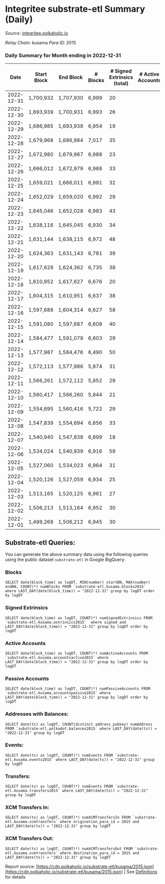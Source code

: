 # Integritee substrate-etl Summary (Daily)

_Source_: [integritee.polkaholic.io](https://integritee.polkaholic.io)

*Relay Chain*: kusama
*Para ID*: 2015



### Daily Summary for Month ending in 2022-12-31


| Date | Start Block | End Block | # Blocks | # Signed Extrinsics (total) | # Active Accounts | # Passive | # New | # Addresses with Balances | # Events | # Transfers | # XCM Transfers In | # XCM Transfers Out | Issues | 
| ---- | ----------- | --------- | -------- | --------------------------- | ----------------- | --------- | ----- | ------------------------- | -------- | ----------- | ------------------ | ------------------- | ------ |
| 2022-12-31 | 1,700,932 | 1,707,930 | 6,999 | 20 |  |  |  | 12,871 | 14,127 | 12 ($302.23) |   |   |  |
| 2022-12-30 | 1,693,939 | 1,700,931 | 6,993 | 26 |  |  |  | 12,869 | 14,150 | 13 ($344.86) |   |   |  |
| 2022-12-29 | 1,686,985 | 1,693,938 | 6,954 | 19 |  |  |  | 12,866 | 14,033 | 13 ($2,324.43) |   |   |  |
| 2022-12-28 | 1,679,968 | 1,686,984 | 7,017 | 35 |  |  |  | 12,865 | 14,256 | 19 ($884.30) |   |   |  |
| 2022-12-27 | 1,672,980 | 1,679,967 | 6,988 | 23 |  |  |  | 12,865 | 14,129 | 13 ($5,966.70) |   |   |  |
| 2022-12-26 | 1,666,012 | 1,672,979 | 6,968 | 33 |  |  |  | 12,865 | 14,144 | 15 ($449.18) |   |   |  |
| 2022-12-25 | 1,659,021 | 1,666,011 | 6,991 | 32 |  |  |  | 12,865 | 14,183 | 16 ($714.01) |   |   |  |
| 2022-12-24 | 1,652,029 | 1,659,020 | 6,992 | 29 |  |  |  | 12,865 | 14,162 | 11 ($2,734.07) |   |   |  |
| 2022-12-23 | 1,645,046 | 1,652,028 | 6,983 | 43 |  |  |  | 12,865 | 14,239 | 27 ($17,315.30) |   |   |  |
| 2022-12-22 | 1,638,116 | 1,645,045 | 6,930 | 34 |  |  |  | 12,863 | 14,083 | 18 ($22,725.55) |   |   |  |
| 2022-12-21 | 1,631,144 | 1,638,115 | 6,972 | 48 |  |  |  | 12,861 | 14,248 | 17 ($2,764.04) |   |   |  |
| 2022-12-20 | 1,624,363 | 1,631,143 | 6,781 | 39 |  |  |  | 12,860 | 13,811 | 24 ($4,256.50) |   |   |  |
| 2022-12-19 | 1,617,628 | 1,624,362 | 6,735 | 38 |  |  |  | 12,857 | 13,709 | 21 ($1,644.01) |   |   |  |
| 2022-12-18 | 1,610,952 | 1,617,627 | 6,676 | 20 |  |  |  | 12,856 | 13,483 | 11 ($780.30) |   |   |  |
| 2022-12-17 | 1,604,315 | 1,610,951 | 6,637 | 38 |  |  |  | 12,855 | 13,515 | 22 ($3,492.68) |   |   |  |
| 2022-12-16 | 1,597,688 | 1,604,314 | 6,627 | 58 |  |  |  | 12,854 | 13,620 | 28 ($1,840.70) |   |   |  |
| 2022-12-15 | 1,591,080 | 1,597,687 | 6,608 | 40 |  |  |  | 12,854 | 13,476 | 19 ($9,021.91) |   |   |  |
| 2022-12-14 | 1,584,477 | 1,591,079 | 6,603 | 29 |  |  |  | 12,850 | 13,409 | 21 ($4,255.06) |   |   |  |
| 2022-12-13 | 1,577,987 | 1,584,476 | 6,490 | 50 |  |  |  | 12,849 | 13,302 | 32 ($37,697.82) |   |   |  |
| 2022-12-12 | 1,572,113 | 1,577,986 | 5,874 | 31 |  |  |  |  | 11,940 | 20 ($2,159.83) |   |   |  |
| 2022-12-11 | 1,566,261 | 1,572,112 | 5,852 | 29 |  |  |  |  | 11,887 | 15 ($1,056.10) |   |   |  |
| 2022-12-10 | 1,560,417 | 1,566,260 | 5,844 | 21 |  |  |  |  | 11,822 | 11 ($592.69) |   |   |  |
| 2022-12-09 | 1,554,695 | 1,560,416 | 5,722 | 29 |  |  |  |  | 11,632 | 17 ($636.06) |   |   |  |
| 2022-12-08 | 1,547,839 | 1,554,694 | 6,856 | 33 |  |  |  | 12,845 | 13,926 | 24 ($5,294.19) |   | 1 ($0.32) |  |
| 2022-12-07 | 1,540,940 | 1,547,838 | 6,899 | 18 |  |  |  | 12,844 | 13,912 | 12 ($387.73) |   |   |  |
| 2022-12-06 | 1,534,024 | 1,540,939 | 6,916 | 59 |  |  |  | 12,844 | 14,204 | 43 ($13,626.77) |   |   |  |
| 2022-12-05 | 1,527,060 | 1,534,023 | 6,964 | 31 |  |  |  | 12,841 | 14,120 | 19 ($3,788.23) |   |   |  |
| 2022-12-04 | 1,520,126 | 1,527,059 | 6,934 | 25 |  |  |  | 12,841 | 14,027 | 14 ($409.65) |   |   |  |
| 2022-12-03 | 1,513,165 | 1,520,125 | 6,961 | 27 |  |  |  | 12,840 | 14,090 | 16 ($791.02) |   |   |  |
| 2022-12-02 | 1,506,213 | 1,513,164 | 6,952 | 30 |  |  |  | 12,840 | 14,095 | 15 ($2,461.15) |   |   |  |
| 2022-12-01 | 1,499,268 | 1,506,212 | 6,945 | 30 |  |  |  | 12,840 | 14,083 | 20 ($857.40) |   |   |  |

## Substrate-etl Queries:
You can generate the above summary data using the following queries using the public dataset `substrate-etl` in Google BigQuery:


### Blocks
```
SELECT date(block_time) as logDT, MIN(number) startBN, MAX(number) endBN, COUNT(*) numBlocks FROM `substrate-etl.kusama.blocks2015`  where LAST_DAY(date(block_time)) = "2022-12-31" group by logDT order by logDT
```


### Signed Extrinsics
```
SELECT date(block_time) as logDT, COUNT(*) numSignedExtrinsics FROM `substrate-etl.kusama.extrinsics2015`  where signed and LAST_DAY(date(block_time)) = "2022-12-31" group by logDT order by logDT
```


### Active Accounts
```
SELECT date(block_time) as logDT, COUNT(*) numActiveAccounts FROM `substrate-etl.kusama.accountsactive2015` where LAST_DAY(date(block_time)) = "2022-12-31" group by logDT order by logDT
```


### Passive Accounts
```
SELECT date(block_time) as logDT, COUNT(*) numPassiveAccounts FROM `substrate-etl.kusama.accountspassive2015` where LAST_DAY(date(block_time)) = "2022-12-31" group by logDT order by logDT
```


### Addresses with Balances:
```
SELECT date(ts) as logDT, COUNT(distinct address_pubkey) numAddress FROM `substrate-etl.polkadot.balances2015` where LAST_DAY(date(ts)) = "2022-12-31" group by logDT
```


### Events:
```
SELECT date(ts) as logDT, COUNT(*) numEvents FROM `substrate-etl.kusama.events2015` where LAST_DAY(date(ts)) = "2022-12-31" group by logDT
```


### Transfers:
```
SELECT date(ts) as logDT, COUNT(*) numEvents FROM `substrate-etl.kusama.transfers2015` where LAST_DAY(date(ts)) = "2022-12-31" group by logDT
```


### XCM Transfers In:
```
SELECT date(ts) as logDT, COUNT(*) numXCMTransfersIn FROM `substrate-etl.kusama.xcmtransfers` where origination_para_id = 2015 and LAST_DAY(date(ts)) = "2022-12-31" group by logDT
```


### XCM Transfers Out:
```
SELECT date(ts) as logDT, COUNT(*) numXCMTransfersOut FROM `substrate-etl.kusama.xcmtransfers` where destination_para_id = 2015 and LAST_DAY(date(ts)) = "2022-12-31" group by logDT
```



Report source: [https://cdn.polkaholic.io/substrate-etl/kusama/2015.json](https://cdn.polkaholic.io/substrate-etl/kusama/2015.json) | See [Definitions](/DEFINITIONS.md) for details
